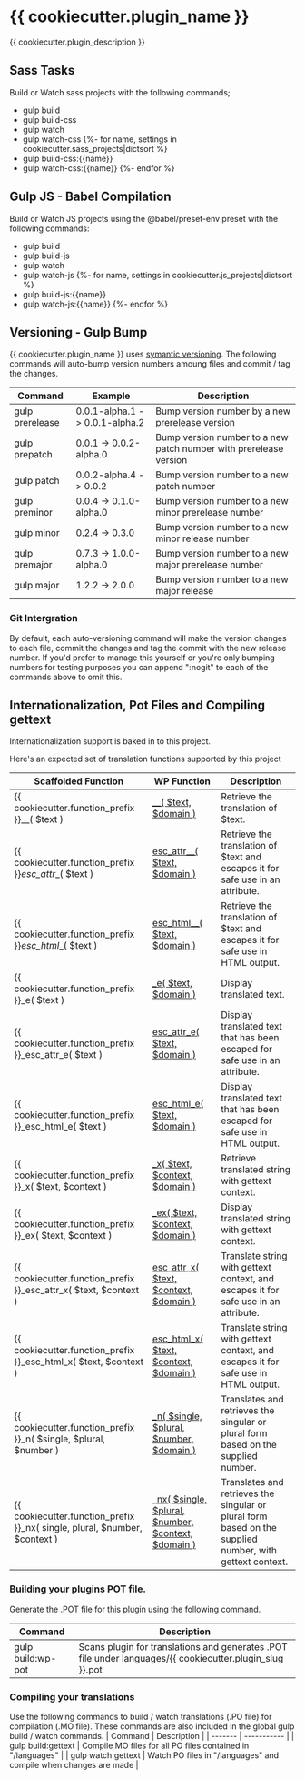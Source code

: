 # {{ cookiecutter.plugin_name }}
{{ cookiecutter.plugin_description }}

## Sass Tasks
Build or Watch sass projects with the following commands;
- gulp build
- gulp build-css
- gulp watch
- gulp watch-css
{%- for name, settings in cookiecutter.sass_projects|dictsort %}
- gulp build-css:{{name}}
- gulp watch-css:{{name}}
{%- endfor %}

## Gulp JS - Babel Compilation
Build or Watch JS projects using the @babel/preset-env preset with the following commands:
- gulp build
- gulp build-js
- gulp watch
- gulp watch-js
{%- for name, settings in cookiecutter.js_projects|dictsort %}
- gulp build-js:{{name}}
- gulp watch-js:{{name}}
{%- endfor %}


## Versioning - Gulp Bump
{{ cookiecutter.plugin_name }} uses [symantic versioning](https://semver.org/). The following commands will auto-bump version numbers amoung files and commit / tag the changes.

| Command | Example | Description |
| ------- | ------- | ----------- |
| gulp prerelease | 0.0.1-alpha.1 -> 0.0.1-alpha.2 | Bump version number by a new prerelease version |
| gulp prepatch | 0.0.1 -> 0.0.2-alpha.0 | Bump version number to a new patch number with prerelease version |
| gulp patch | 0.0.2-alpha.4 -> 0.0.2 | Bump version number to a new patch number |
| gulp preminor | 0.0.4 -> 0.1.0-alpha.0 | Bump version number to a new minor prerelease number |
| gulp minor | 0.2.4 -> 0.3.0 | Bump version number to a new minor release number |
| gulp premajor | 0.7.3 ->  1.0.0-alpha.0 | Bump version number to a new major prerelease number |
| gulp major | 1.2.2 -> 2.0.0 | Bump version number to a new major release |

### Git Intergration
By default, each auto-versioning command will make the version changes to each file, commit the changes and tag the commit with the new release number. If you'd prefer to manage this yourself or you're only bumping numbers for testing purposes you can append ":nogit" to each of the commands above to omit this.


## Internationalization, Pot Files and Compiling gettext
Internationalization support is baked in to this project.

Here's an expected set of translation functions supported by this project

| Scaffolded Function | WP Function | Description |
| -------- | ----------- | ----------- |
| {{ cookiecutter.function_prefix }}__( $text ) | [__( $text, $domain )](https://developer.wordpress.org/reference/functions/__/) | Retrieve the translation of $text. |
| {{ cookiecutter.function_prefix }}_esc_attr__( $text ) | [esc_attr__( $text, $domain )](https://developer.wordpress.org/reference/functions/esc_attr__/) | Retrieve the translation of $text and escapes it for safe use in an attribute. |
| {{ cookiecutter.function_prefix }}_esc_html__( $text ) | [esc_html__( $text, $domain )](https://developer.wordpress.org/reference/functions/esc_html__/) | Retrieve the translation of $text and escapes it for safe use in HTML output. |
| {{ cookiecutter.function_prefix }}_e( $text ) | [_e( $text, $domain )](https://developer.wordpress.org/reference/functions/_e/) | Display translated text. |
| {{ cookiecutter.function_prefix }}_esc_attr_e( $text ) | [esc_attr_e( $text, $domain )](https://developer.wordpress.org/reference/functions/esc_attr_e/) | Display translated text that has been escaped for safe use in an attribute. |
| {{ cookiecutter.function_prefix }}_esc_html_e( $text ) | [esc_html_e( $text, $domain )](https://developer.wordpress.org/reference/functions/esc_html_e/) | Display translated text that has been escaped for safe use in HTML output. |
| {{ cookiecutter.function_prefix }}_x( $text, $context ) | [_x( $text, $context, $domain )](https://developer.wordpress.org/reference/functions/_x/) | Retrieve translated string with gettext context. |
| {{ cookiecutter.function_prefix }}_ex( $text, $context ) | [_ex( $text, $context, $domain )](https://developer.wordpress.org/reference/functions/_ex/) | Display translated string with gettext context. |
| {{ cookiecutter.function_prefix }}_esc_attr_x( $text, $context ) | [esc_attr_x( $text, $context, $domain )](https://developer.wordpress.org/reference/functions/esc_attr_x/) | Translate string with gettext context, and escapes it for safe use in an attribute. |
| {{ cookiecutter.function_prefix }}_esc_html_x( $text, $context ) | [esc_html_x( $text, $context, $domain )](https://developer.wordpress.org/reference/functions/esc_html_x/) | Translate string with gettext context, and escapes it for safe use in HTML output. |
| {{ cookiecutter.function_prefix }}_n( $single, $plural, $number ) | [_n( $single, $plural, $number, $domain )](https://developer.wordpress.org/reference/functions/_n/) | Translates and retrieves the singular or plural form based on the supplied number. |
| {{ cookiecutter.function_prefix }}_nx( single, plural, $number, $context ) | [_nx( $single, $plural, $number, $context, $domain )](https://developer.wordpress.org/reference/functions/_nx/) | Translates and retrieves the singular or plural form based on the supplied number, with gettext context. |


### Building your plugins POT file.
Generate the .POT file for this plugin using the following command.

| Command | Description |
| ------- | ----------- |
| gulp build:wp-pot | Scans plugin for translations and generates .POT file under languages/{{ cookiecutter.plugin_slug }}.pot |

### Compiling your translations
Use the following commands to build / watch translations (.PO file) for compilation (.MO file). These commands are also included in the global gulp build / watch commands.
| Command | Description | 
| ------- | ----------- | 
| gulp build:gettext | Compile MO files for all PO files contained in "/languages" |
| gulp watch:gettext | Watch PO files in "/languages" and compile when changes are made |